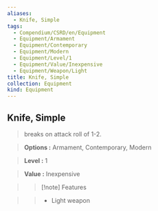```yaml
---
aliases:
  - Knife, Simple
tags:
  - Compendium/CSRD/en/Equipment
  - Equipment/Armament
  - Equipment/Contemporary
  - Equipment/Modern
  - Equipment/Level/1
  - Equipment/Value/Inexpensive
  - Equipment/Weapon/Light
title: Knife, Simple
collection: Equipment
kind: Equipment
---
```

## Knife, Simple    
    
>breaks on attack roll of 1-2.    
> **Options :** Armament, Contemporary, Modern    
> **Level :** 1    
> **Value :** Inexpensive    
>>[!note] Features    
>> - Light weapon